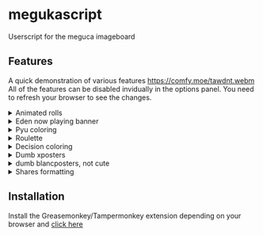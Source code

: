 # megukascript
Userscript for the meguca imageboard

## Features
A quick demonstration of various features https://comfy.moe/tawdnt.webm <br />
All of the features can be disabled invidually in the options panel. You need to refresh your browser to see the changes.
<details><summary>Animated rolls</summary>
Adds animation to max rolls and any repeating digits. <br /> 
 Duration of flashing is configurable.   
</details>

<details><summary>Eden now playing banner</summary>
Displays Eden Radio information in the now playing banner instead of the r/a/dio one. <br />
Need to disable Now playing banner on the Fun tab to work properly.
</details>

<details><summary>Pyu coloring</summary>
Adds a little something every 1000 pyus.
</details>

<details><summary>Roulette</summary>
 Adds russian roulette function. Roll a (1) to die. <br />
 Call the function with #roulette #d[1-6]
</details>

<details><summary>Decision coloring</summary>
Adds simple decision making with dice. <br />
  Call the function with <b>[option1, option2, ...] #dn</b>
</details>

<details><summary>Dumb xposters</summary>
Identifies dumb posters. <br />
Currently supports dumb blancposters, dumb tildeposters, dumb lowercaseposters and dumb 'dumb xposters' posters.
</details>

<details><summary>dumb blancposters, not cute</summary>
Toggles between tagging blancposters as dumb or cute.
</details>

<details><summary>Shares formatting</summary>
Allows for 'share rolls' formatting. Giving multiple choices and highlighting the highest roll. <br />
Call the function with <b>[option1, option2, ...] #ndx </b>  
</details>

## Installation
Install the Greasemonkey/Tampermonkey extension depending on your browser and [click here](../../raw/master/meguca.user.js)

